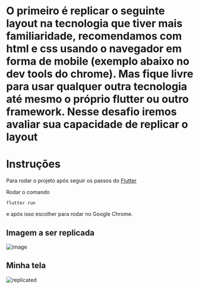 # O primeiro é replicar o seguinte layout na tecnologia que tiver mais familiaridade, recomendamos com html e css usando o navegador em forma de mobile (exemplo abaixo no dev tools do chrome). Mas fique livre para usar qualquer outra tecnologia até mesmo o próprio flutter ou outro framework. Nesse desafio iremos avaliar sua capacidade de replicar o layout

# Instruções

Para rodar o  projeto após seguir os passos do [Flutter](https://docs.flutter.dev/get-started/install?utm_source=google)

Rodar o comando 

```flutter run```

e após isso escolher para rodar no Google Chrome.

## Imagem a ser replicada

![image](https://user-images.githubusercontent.com/57512581/142489639-6ef54c72-c62e-4526-848c-79adffe7c03e.png)


## Minha tela

![replicated](https://user-images.githubusercontent.com/57512581/142489841-5197126a-4d7a-4e5c-8e50-b93ec5d2e947.png)
